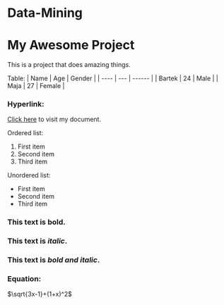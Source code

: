 # Data-Mining
# My Awesome Project

This is a project that does amazing things.

Table:
| Name | Age | Gender |
| ---- | --- | ------ |
| Bartek | 24  | Male   |
| Maja | 27  | Female |


### Hyperlink:
[Click here](https://github.com/BartoszWilk7/Data-Mining/edit/main/README.md) to visit my document.

Ordered list:
1. First item
2. Second item
3. Third item

Unordered list:
- First item
- Second item
- Third item

### This text is **bold**.
### This text is *italic*.
### This text is ***bold and italic***.

### Equation:
$\sqrt{3x-1}+(1+x)^2$
